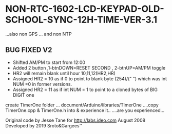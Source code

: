 # NON-RTC-1602-LCD-KEYPAD-OLD-SCHOOL-SYNC-12H-TIME-VER-3.1
...also non GPS ... and non NTP

BUG FIXED V2
-------------
- Shifted AM/PM to start from 12:00 
- Added 2 button ,1-btnDOWN=RESET SECOND , 2-btnUP=AM/PM toggle
- HR2 will remain blank until hour 10,11,12(HR2,HR)
- Assigned HR2 = 10 as if 0 to point to blank byte (254)/(" ") which was int NUM =0 in former versions.
- Assigned HR2 = 11 as if int NUM = 1 to point to a cloned bytes of BIG DIGIT one


create TimerOne folder ...  document/Arduino/libraries/TimerOne
....copy TimerOne.cpp & TimerOne.h into & experience it..
....are you experienced...

Original code by Jesse Tane for http://labs.ideo.com August 2008
Developed by 2019 Sroto&Gargees™
